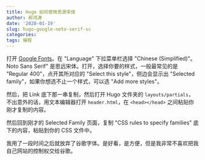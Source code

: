 ```yaml
---
title: Hugo 如何使用思源宋体
author: 郝鸿涛
date: '2020-01-19'
slug: hugo-google-noto-serif-sc
categories:
tags: 编程
---
```


打开 [Google Fonts](https://fonts.google.com/)。在 "Language" 下拉菜单栏选择 "Chinese (Simplified)"。Noto Sans Serif" 是思远宋体。打开，选择你要的样式，一般最常见的是 "Regular 400"，点开其所对应的 "Select this style"，侧边会显示出 "Selected family"，如果你想选不止一个样式，可以选 "Add more styles"。

然后，把 Link 底下那一串复制，然后打开 Hugo 文件夹的 `layouts/partials`，不出意外的话，用文本编辑器打开 `header.html`，在 `<head></head>` 之间粘贴你刚才复制的内容。

然后回到刚才的 Selected Family 页面，复制 "CSS rules to specify families" 底下的内容，粘贴到你的 CSS 文件中。

我用了一段时间之后就放弃了谷歌字体。是好看，是方便，但是我非常不喜欢把我自己网站的控制权交给谷歌。



